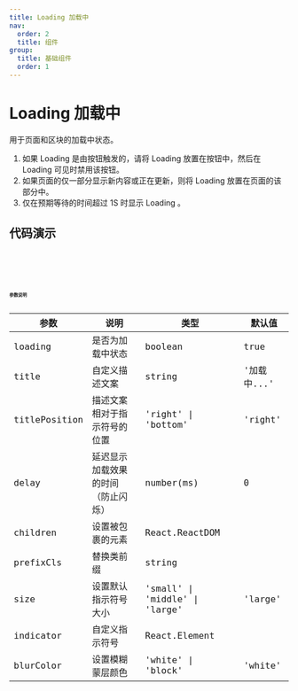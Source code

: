 ```yaml
---
title: Loading 加载中
nav:
  order: 2
  title: 组件
group:
  title: 基础组件
  order: 1
---
```


# Loading 加载中

用于页面和区块的加载中状态。

1. 如果 Loading 是由按钮触发的，请将 Loading 放置在按钮中，然后在 Loading 可见时禁用该按钮。
2. 如果页面的仅一部分显示新内容或正在更新，则将 Loading 放置在页面的该部分中。
3. 仅在预期等待的时间超过 1S 时显示 Loading 。

## 代码演示

<code src='./demos/base.tsx' title='基础' desc='可以设置文字显示的位置，也可以不显示文字' />
<code src='./demos/size.tsx' title='尺寸' desc='可以设置可以设置三种尺寸' />
<code src='./demos/wrapper.tsx' title='赋予内容加载状态' desc='可以直接把内容嵌入到Loading中，将现有容器变为加载状态。' />
<code src='./demos/debounce.tsx' title='延时' desc='延迟显示 loading 效果。当 spinning 状态在 delay 时间内结束，则不显示 loading 状态。' />
<code src='./demos/blurColor.tsx' title='设置模糊蒙层颜色' desc='支持两种蒙层颜色' />
<code src='./demos/indicator.tsx' title='自定义符号' desc='替换默认的加载图形，可以是任意的元素' />

## 参数说明

| 参数          | 说明                               | 类型                           | 默认值      |
| ------------- | ---------------------------------- | ------------------------------ | ----------- |
| loading       | 是否为加载中状态                   | boolean                        | true        |
| title         | 自定义描述文案                     | string                         | '加载中...' |
| titlePosition | 描述文案相对于指示符号的位置       | 'right' \| 'bottom'            | 'right'     |
| delay         | 延迟显示加载效果的时间（防止闪烁） | number(ms)                     | 0           |
| children      | 设置被包裹的元素                   | React.ReactDOM                 |             |
| prefixCls     | 替换类前缀                         | string                         |             |
| size          | 设置默认指示符号大小               | 'small' \| 'middle' \| 'large' | 'large'     |
| indicator     | 自定义指示符号                     | React.Element                  |             |
| blurColor     | 设置模糊蒙层颜色                   | 'white' \| 'block'             | 'white'     |
